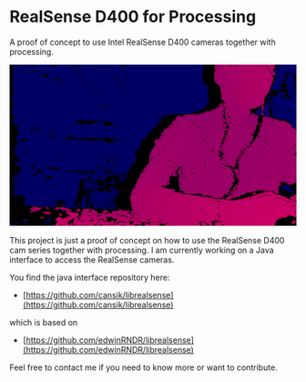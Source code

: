 # RealSense D400 for Processing
A proof of concept to use Intel RealSense D400 cameras together with processing.

![Depth Cam Example](readme/depthimage2.png)

This project is just a proof of concept on how to use the RealSense D400 cam series together with processing. I am currently working on a Java interface to access the RealSense cameras.

You find the java interface repository here:

* [https://github.com/cansik/librealsense](https://github.com/cansik/librealsense)

which is based on

* [https://github.com/edwinRNDR/librealsense](https://github.com/edwinRNDR/librealsense)

Feel free to contact me if you need to know more or want to contribute.